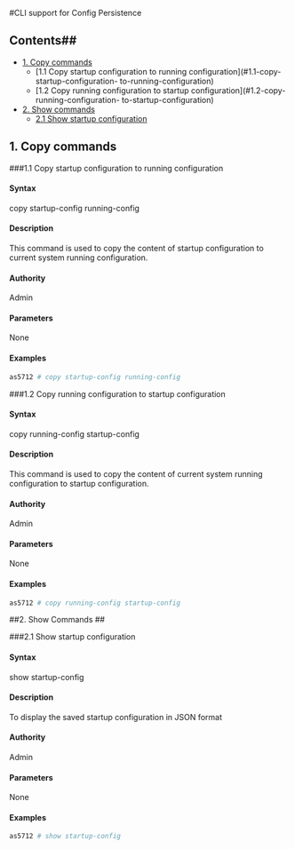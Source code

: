 #CLI support for Config Persistence
## Contents##
- [1. Copy commands](#1.-copy-commands)
    - [1.1 Copy startup configuration to running configuration](#1.1-copy-startup-configuration-
to-running-configuration)
    - [1.2 Copy running configuration to startup configuration](#1.2-copy-running-configuration-
to-startup-configuration)
- [2. Show commands](#2.-show-commands)
    - [2.1 Show startup configuration](#2.1-show-startup-configuration)

## 1. Copy commands ##
###1.1 Copy startup configuration to running configuration
#### Syntax ####
copy startup-config running-config

#### Description ####
<!--Provide a description of the command. -->
This command is used to copy the content of startup configuration to current system running configuration.
#### Authority ####
<!--Provide who is authorized to use this command, such as Super Admin or all users.-->
Admin
#### Parameters ####
<!--Provide for the parameters for the command.-->
None

#### Examples ####
```bash
as5712 # copy startup-config running-config
```

###1.2 Copy running configuration to startup configuration
#### Syntax ####
<!--For example,    myprogramstart [option] <process_name> -->
copy running-config startup-config

#### Description ####
<!--Provide a description of the command. -->
This command is used to copy the content of current system running configuration to startup configuration.
#### Authority ####
<!--Provide who is authorized to use this command, such as Super Admin or all users.-->
Admin
#### Parameters ####
<!--Provide for the parameters for the command.-->
None

#### Examples ####
```bash
as5712 # copy running-config startup-config
```

##2. Show Commands ##
<!-- Change LLDP -->
###2.1 Show startup configuration
#### Syntax ####
<!--For example,    myprogramstart [option] <process_name> -->
show startup-config

#### Description ####
<!--Provide a description of the command. -->
To display the saved startup configuration in JSON format

#### Authority ####
<!--Provide who is authorized to use this command, such as Super Admin or all users.-->
Admin
#### Parameters ####
<!--Provide for the parameters for the command.-->
None

#### Examples ####
```bash
as5712 # show startup-config
```
